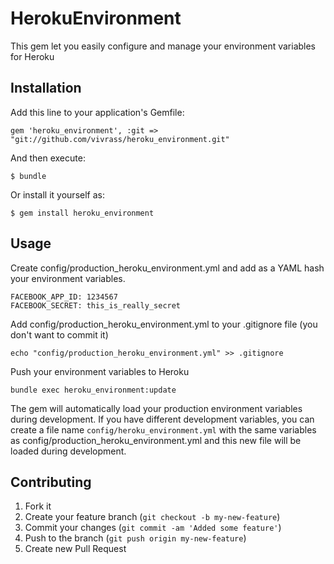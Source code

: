# HerokuEnvironment

This gem let you easily configure and manage your environment variables for Heroku

## Installation

Add this line to your application's Gemfile:

    gem 'heroku_environment', :git => "git://github.com/vivrass/heroku_environment.git"

And then execute:

    $ bundle

Or install it yourself as:

    $ gem install heroku_environment

## Usage

Create config/production_heroku_environment.yml and add as a YAML hash your environment variables.

    FACEBOOK_APP_ID: 1234567
    FACEBOOK_SECRET: this_is_really_secret

Add config/production_heroku_environment.yml to your .gitignore file (you don't want to commit it)

    echo "config/production_heroku_environment.yml" >> .gitignore

Push your environment variables to Heroku

    bundle exec heroku_environment:update

The gem will automatically load your production environment variables during development. If you have different development variables, you can create a file name `config/heroku_environment.yml` with the same variables as config/production_heroku_environment.yml and this new file will be loaded during development.

## Contributing

1. Fork it
2. Create your feature branch (`git checkout -b my-new-feature`)
3. Commit your changes (`git commit -am 'Added some feature'`)
4. Push to the branch (`git push origin my-new-feature`)
5. Create new Pull Request
